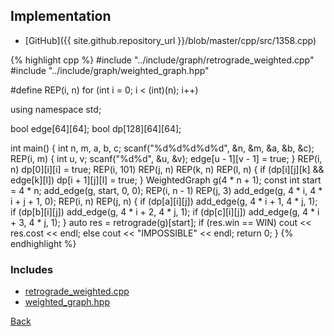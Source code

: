 ## Implementation

- [GitHub]({{ site.github.repository_url }}/blob/master/cpp/src/1358.cpp)

{% highlight cpp %}
#include "../include/graph/retrograde_weighted.cpp"
#include "../include/graph/weighted_graph.hpp"

#define REP(i, n) for (int i = 0; i < (int)(n); i++)

using namespace std;

bool edge[64][64];
bool dp[128][64][64];

int main() {
  int n, m, a, b, c;
  scanf("%d%d%d%d%d", &n, &m, &a, &b, &c);
  REP(i, m) {
    int u, v;
    scanf("%d%d", &u, &v);
    edge[u - 1][v - 1] = true;
  }
  REP(i, n) dp[0][i][i] = true;
  REP(i, 101) REP(j, n) REP(k, n) REP(l, n) {
    if (dp[i][j][k] && edge[k][l]) dp[i + 1][j][l] = true;
  }
  WeightedGraph<int> g(4 * n + 1);
  const int start = 4 * n;
  add_edge(g, start, 0, 0);
  REP(i, n - 1) REP(j, 3) add_edge(g, 4 * i, 4 * i + j + 1, 0);
  REP(i, n) REP(j, n) {
    if (dp[a][i][j]) add_edge(g, 4 * i + 1, 4 * j, 1);
    if (dp[b][i][j]) add_edge(g, 4 * i + 2, 4 * j, 1);
    if (dp[c][i][j]) add_edge(g, 4 * i + 3, 4 * j, 1);
  }
  auto res = retrograde(g)[start];
  if (res.win == WIN)
    cout << res.cost << endl;
  else
    cout << "IMPOSSIBLE" << endl;
  return 0;
}
{% endhighlight %}

### Includes

- [retrograde_weighted.cpp](../include/graph/retrograde_weighted)
- [weighted_graph.hpp](../include/graph/weighted_graph)

[Back](..)
